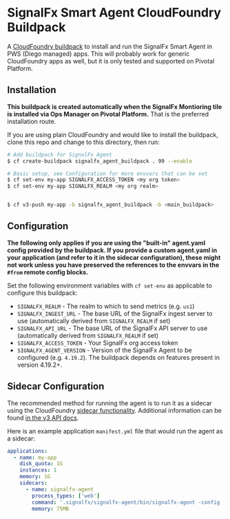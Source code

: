 # SignalFx Smart Agent CloudFoundry Buildpack

A [CloudFoundry buildpack](https://docs.vmware.com/en/VMware-Tanzu-Application-Service/2.11/tas-for-vms/toc-buildpacks-index.html) to install
and run the SignalFx Smart Agent in PWS (Diego managed) apps.  This will
probably work for generic CloudFoundry apps as well, but it is only tested and
supported on Pivotal Platform.

## Installation

**This buildpack is created automatically when the SignalFx Montioring tile is
installed via Ops Manager on Pivotal Platform.**  That is the preferred
installation route.

If you are using plain CloudFoundry and would like to install the buildpack,
clone this repo and change to this directory, then run:

```sh
# Add buildpack for SignalFx Agent
$ cf create-buildpack signalfx_agent_buildpack . 99 --enable
```

```sh
# Basic setup, see Configuration for more envvars that can be set
$ cf set-env my-app SIGNALFX_ACCESS_TOKEN <my org token>
$ cf set-env my-app SIGNALFX_REALM <my org realm>


$ cf v3-push my-app -b signalfx_agent_buildpack -b <main_buildpack>
```

## Configuration

**The following only applies if you are using the "built-in" agent.yaml config
provided by the buildpack.  If you provide a custom agent.yaml in your
application (and refer to it in the sidecar configuration), these might not
work unless you have preserved the references to the envvars in the `#from`
remote config blocks.**

Set the following environment variables with `cf set-env` as applicable to configure this buildpack:

 - `SIGNALFX_REALM` - The realm to which to send metrics (e.g. `us1`)
 - `SIGNALFX_INGEST_URL` - The base URL of the SignalFx ingest server to use (automatically derived from `SIGNALFX_REALM` if set)
 - `SIGNALFX_API_URL` - The base URL of the SignalFx API server to use (automatically derived from `SIGNALFX_REALM` if set)
 - `SIGNALFX_ACCESS_TOKEN` - Your SignalFx org access token
 - `SIGNALFX_AGENT_VERSION` - Version of the SignalFx Agent to be configured
   (e.g. `4.19.2`). The buildpack depends on features present in version
   4.19.2+.


## Sidecar Configuration

The recommended method for running the agent is to run it as a sidecar using
the CloudFoundry [sidecar
functionality](https://docs.cloudfoundry.org/devguide/sidecars.html).
Additional information can be found [in the v3 API
docs](http://v3-apidocs.cloudfoundry.org/version/release-candidate/#sidecars).

Here is an example application `manifest.yml` file that would run the agent as
a sidecar:

```yaml
applications:
  - name: my-app
    disk_quota: 1G
    instances: 1
    memory: 1G
    sidecars:
      - name: signalfx-agent
        process_types: ['web']
        command: '.signalfx/signalfx-agent/bin/signalfx-agent -config .signalfx/etc/agent.yaml'
        memory: 75MB
```

